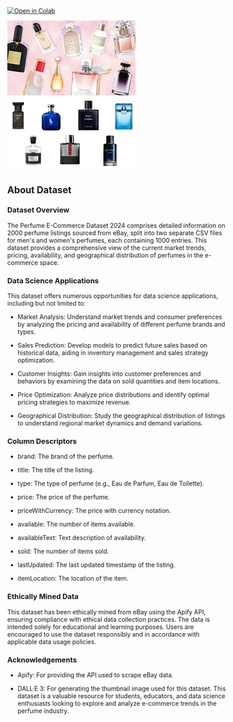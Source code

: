 [![Open in Colab](https://colab.research.google.com/assets/colab-badge.svg)](https://colab.research.google.com/drive/1LX6K3WaEymPITJF4xuHyTJZHtYDwTvVe#scrollTo=XONJUUYL5S-X)

![](perf.jpg)
![](perf_1.jpg)

## About Dataset
### Dataset Overview

The Perfume E-Commerce Dataset 2024 comprises detailed information on 2000 perfume listings sourced from eBay, split into two separate CSV files for men's and women's perfumes, each containing 1000 entries. This dataset provides a comprehensive view of the current market trends, pricing, availability, and geographical distribution of perfumes in the e-commerce space.

### Data Science Applications
This dataset offers numerous opportunities for data science applications, including but not limited to:

* Market Analysis: Understand market trends and consumer preferences by analyzing the pricing and availability of different perfume brands and types.

* Sales Prediction: Develop models to predict future sales based on historical data, aiding in inventory management and sales strategy optimization.

* Customer Insights: Gain insights into customer preferences and behaviors by examining the data on sold quantities and item locations.

* Price Optimization: Analyze price distributions and identify optimal pricing strategies to maximize revenue.

* Geographical Distribution: Study the geographical distribution of listings to understand regional market dynamics and demand variations.

### Column Descriptors
- brand: The brand of the perfume.

- title: The title of the listing.

- type: The type of perfume (e.g., Eau de Parfum, Eau de Toilette).

- price: The price of the perfume.

- priceWithCurrency: The price with currency notation.

- available: The number of items available.

- availableText: Text description of availability.

- sold: The number of items sold.

- lastUpdated: The last updated timestamp of the listing.

- itemLocation: The location of the item.

### Ethically Mined Data
This dataset has been ethically mined from eBay using the Apify API, ensuring compliance with ethical data collection practices. The data is intended solely for educational and learning purposes. Users are encouraged to use the dataset responsibly and in accordance with applicable data usage policies.

### Acknowledgements
* Apify: For providing the API used to scrape eBay data.

- DALL·E 3: For generating the thumbnail image used for this dataset.
This dataset is a valuable resource for students, educators, and data science enthusiasts looking to explore and analyze e-commerce trends in the perfume industry.